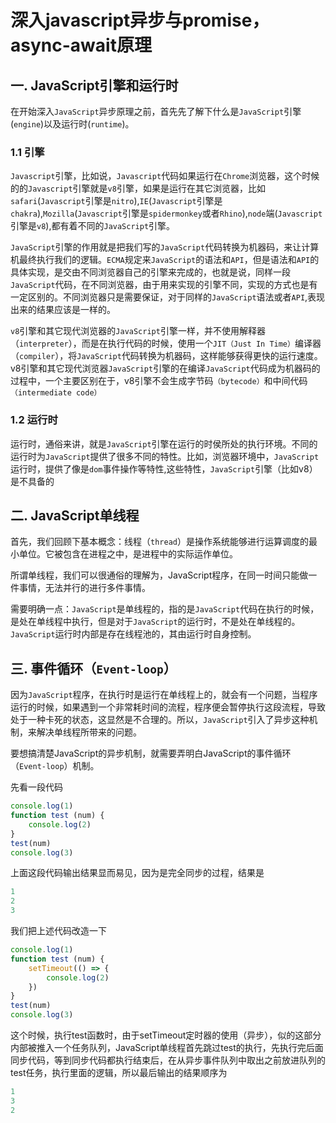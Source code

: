 # 深入javascript异步与promise，async-await原理

## 一. JavaScript引擎和运行时
在开始深入```JavaScript```异步原理之前，首先先了解下什么是```JavaScript```引擎(```engine```)以及运行时(```runtime```)。

### 1.1 引擎

```Javascript```引擎，比如说，```Javascript```代码如果运行在```Chrome```浏览器，这个时候的的```Javascript```引擎就是```v8```引擎，如果是运行在其它浏览器，比如```safari```(```Javascript```引擎是```nitro```),```IE```(```Javascript```引擎是```chakra```),```Mozilla```(```Javascript```引擎是```spidermonkey```或者```Rhino```),```node```端(```Javascript```引擎是```v8```),都有着不同的```JavaScript```引擎。

```JavaScript```引擎的作用就是把我们写的```JavaScript```代码转换为机器码，来让计算机最终执行我们的逻辑。```ECMA```规定来```JavaScript```的语法和```API```，但是语法和```API```的具体实现，是交由不同浏览器自己的引擎来完成的，也就是说，同样一段```JavaScript```代码，在不同浏览器，由于用来实现的引擎不同，实现的方式也是有一定区别的。不同浏览器只是需要保证，对于同样的```JavaScript```语法或者```API```,表现出来的结果应该是一样的。

```v8```引擎和其它现代浏览器的```JavaScript```引擎一样，并不使用解释器（```interpreter```），而是在执行代码的时候，使用一个```JIT（Just In Time）```编译器（```compiler```），将```JavaScript```代码转换为机器码，这样能够获得更快的运行速度。v8引擎和其它现代浏览器```JavaScript```引擎的在编译```JavaScript```代码成为机器码的过程中，一个主要区别在于，v8引擎不会生成字节码```（bytecode）```和中间代码```（intermediate code）```

### 1.2 运行时
运行时，通俗来讲，就是```JavaScript```引擎在运行的时侯所处的执行环境。不同的运行时为```JavaScript```提供了很多不同的特性。比如，浏览器环境中，```JavaScript```运行时，提供了像是```dom```事件操作等特性,这些特性，```JavaScript```引擎（比如v8）是不具备的

## 二. JavaScript单线程
首先，我们回顾下基本概念：线程（```thread```）是操作系统能够进行运算调度的最小单位。它被包含在进程之中，是进程中的实际运作单位。

所谓单线程，我们可以很通俗的理解为，JavaScript程序，在同一时间只能做一件事情，无法并行的进行多件事情。

需要明确一点：```JavaScript```是单线程的，指的是```JavaScript```代码在执行的时候，是处在单线程中执行，但是对于```JavaScript```的运行时，不是处在单线程的。```JavaScript```运行时内部是存在线程池的，其由运行时自身控制。

## 三. 事件循环（```Event-loop```）
因为```JavaScript```程序，在执行时是运行在单线程上的，就会有一个问题，当程序运行的时候，如果遇到一个非常耗时间的流程，程序便会暂停执行这段流程，导致处于一种卡死的状态，这显然是不合理的。所以，```JavaScript```引入了异步这种机制，来解决单线程所带来的问题。

要想搞清楚JavaScript的异步机制，就需要弄明白JavaScript的事件循环（```Event-loop```）机制。

先看一段代码
```javascript
console.log(1)
function test (num) {
    console.log(2)
}
test(num)
console.log(3)
```
上面这段代码输出结果显而易见，因为是完全同步的过程，结果是
```javascript
1
2
3
```
我们把上述代码改造一下

```javascript
console.log(1)
function test (num) {
    setTimeout(() => {
        console.log(2)
    })
}
test(num)
console.log(3)
```
这个时候，执行test函数时，由于setTimeout定时器的使用（异步），似的这部分内部被推入一个任务队列，JavaScript单线程首先跳过test的执行，先执行完后面同步代码，等到同步代码都执行结束后，在从异步事件队列中取出之前放进队列的test任务，执行里面的逻辑，所以最后输出的结果顺序为
```javascript
1
3
2
```
